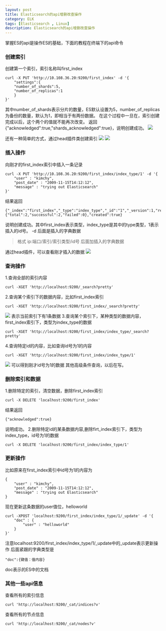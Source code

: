 ```yaml
---
layout: post
title: Elasticsearch的api增删改查操作
category: ELK
tags: [Elasticsearch , Linux]
description: Elasticsearch的api增删改查操作
---
```


掌握ES的api是操作ES的基础，下面的教程在终端下的api命令
### 创建索引
创建第一个索引，索引名称叫first_index
```
curl -X PUT 'http://10.108.36.20:9200/first_index' -d '{
	"settings":{
	"number_of_shards":5,
	"number_of_replicas":1
	}
}'
```
其中number_of_shards表示分片的数量，ES默认设置为5，number_of_replicas为备份的数量，默认为1，即相当于有两份数据。
在这个过程中一旦在，索引创建完成以后，这个两个的值就不能再次改变。
返回{"acknowledged":true,"shards_acknowledged":true}，说明创建成功。
![](http://oojf56v4g.bkt.clouddn.com/9.png)

还有一种简单的方式，通过head插件类创建索引
![](http://oojf56v4g.bkt.clouddn.com/13.png)
![](http://oojf56v4g.bkt.clouddn.com/14.png)
### 插入操作
向刚才的first_index索引中插入一条记录
```
curl -X PUT 'http://10.108.36.20:9200/first_index/index_type/1' -d '{
	"user" : "kimchy",
    "post_date" : "2009-11-15T14:12:12",
    "message" : "trying out Elasticsearch"
}'
```
结果返回
```
{"_index":"first_index","_type":"index_type","_id":"1","_version":1,"result":"created","_shards":{"total":2,"successful":2,"failed":0},"created":true}
```
说明创建成功。其中first_index表示类型，index_type是其中的type类型，1表示插入的id号。 -d 后面是插入的字典数据


> 格式 ip:端口/索引/索引类型/id号 后面加插入的字典数据

通过head插件，可以查看刚才插入的数据
![](http://oojf56v4g.bkt.clouddn.com/10.png)

### 查询操作
1.查询全部的索引内容
```
curl -XGET 'http://localhost:9200/_search?pretty'
```
2.查询某个索引下的数据内容，比如first_index索引
```
curl -XGET 'http://localhost:9200/first_index/_search?pretty'
```
![](http://oojf56v4g.bkt.clouddn.com/11.png)
表示当前索引下有1条数据
3.查询某个索引下，某种类型的数据内容，first_index索引下，类型为index_type的数据
```
curl -XGET 'http://localhost:9200/first_index/index_type/_search?pretty'
```
4.查询特定id的内容，比如查询id号为1的内容
```
curl -XGET 'http://localhost:9200/first_index/index_type/1'
```
![](http://oojf56v4g.bkt.clouddn.com/12.png)
可以得到刚才id号为1的数据
其他高级条件查询，以后在写。

### 删除索引和数据
1.删除特定的索引，清空数据，删除first_index索引
```
curl -X DELETE 'localhost:9200/first_index'
```
结果返回
```
{"acknowledged":true}
```
说明成功。
2.删除特定id的某条数据内容,删除firt_index索引下，类型为index_type，id号为1的数据
```
curl -X DELETE 'localhost:9200/first_index/index_type/1'
```
### 更新操作
比如原来在first_index索引中id号为1的内容为
```
{
	"user" : "kimchy",
    "post_date" : "2009-11-15T14:12:12",
    "message" : "trying out Elasticsearch"
}
```
现在更新这条数据的user值位，helloworld
```
curl -XPOST 'localhost:9200/first_index/index_type/1/_update' -d '{
    "doc" : {
        "user" : "helloworld"
    }
}'
```
注意localhost:9200/first_index/index_type/1/_update中的_update表示更新操作
后面紧跟的字典类型是
```
"doc":{键值：值内容}
```
doc表示的ES中的文档

### 其他一些api信息
查看所有的索引信息
```
curl 'http://localhost:9200/_cat/indices?v'
```
查看所有的节点信息
```
curl 'http://localhost:9200/_cat/nodes?v'
```